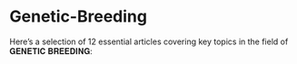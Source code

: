 # Genetic-Breeding
Here’s a selection of 12 essential articles covering key topics in the field of 𝐆𝐄𝐍𝐄𝐓𝐈𝐂 𝐁𝐑𝐄𝐄𝐃𝐈𝐍𝐆:
